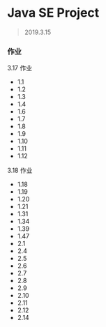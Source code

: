 # Java SE Project

> 2019.3.15

### 作业
3.17 作业
- 1.1
- 1.2
- 1.3
- 1.4
- 1.6
- 1.7
- 1.8
- 1.9
- 1.10
- 1.11
- 1.12


3.18 作业
- 1.18
- 1.19
- 1.20
- 1.21
- 1.31
- 1.34
- 1.39
- 1.47
- 2.1
- 2.4
- 2.5
- 2.6
- 2.7
- 2.8
- 2.9
- 2.10
- 2.11
- 2.12
- 2.14